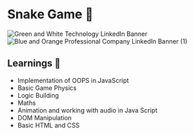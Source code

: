 # Snake Game :snake:
![Green and White Technology LinkedIn Banner](https://user-images.githubusercontent.com/91616196/176140003-a4c8c4c4-8afc-44e5-b333-203e8da61632.gif)
![Blue and Orange Professional Company LinkedIn Banner (1)](https://user-images.githubusercontent.com/91616196/175930999-9528ef15-3780-405a-9dfa-ae6fb7538b7c.gif)

## Learnings :raising_hand:
* Implementation of OOPS in JavaScript
* Basic Game Physics
* Logic Building
* Maths
* Animation and working with audio in Java Script
* DOM Manipulation
* Basic HTML and CSS
